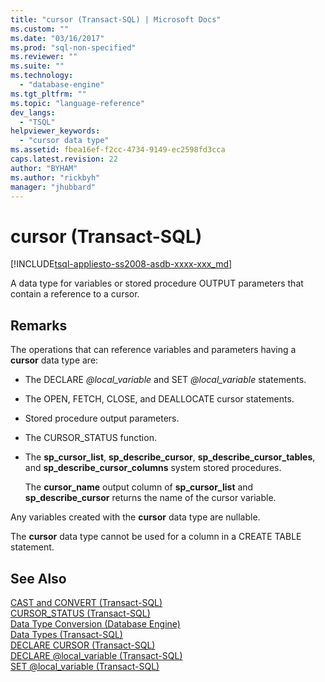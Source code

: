 ```yaml
---
title: "cursor (Transact-SQL) | Microsoft Docs"
ms.custom: ""
ms.date: "03/16/2017"
ms.prod: "sql-non-specified"
ms.reviewer: ""
ms.suite: ""
ms.technology: 
  - "database-engine"
ms.tgt_pltfrm: ""
ms.topic: "language-reference"
dev_langs: 
  - "TSQL"
helpviewer_keywords: 
  - "cursor data type"
ms.assetid: fbea16ef-f2cc-4734-9149-ec2598fd3cca
caps.latest.revision: 22
author: "BYHAM"
ms.author: "rickbyh"
manager: "jhubbard"
---
```

# cursor (Transact-SQL)
[!INCLUDE[tsql-appliesto-ss2008-asdb-xxxx-xxx_md](../../includes/tsql-appliesto-ss2008-asdb-xxxx-xxx-md.md)]

  A data type for variables or stored procedure OUTPUT parameters that contain a reference to a cursor.  
  
## Remarks  
 The operations that can reference variables and parameters having a **cursor** data type are:  
  
-   The DECLARE *@local_variable* and SET *@local_variable* statements.  
  
-   The OPEN, FETCH, CLOSE, and DEALLOCATE cursor statements.  
  
-   Stored procedure output parameters.  
  
-   The CURSOR_STATUS function.  
  
-   The **sp_cursor_list**, **sp_describe_cursor**, **sp_describe_cursor_tables**, and **sp_describe_cursor_columns** system stored procedures.  
  
     The **cursor_name** output column of **sp_cursor_list** and **sp_describe_cursor** returns the name of the cursor variable.  
  
 Any variables created with the **cursor** data type are nullable.  
  
 The **cursor** data type cannot be used for a column in a CREATE TABLE statement.  
  
## See Also  
 [CAST and CONVERT &#40;Transact-SQL&#41;](../../t-sql/functions/cast-and-convert-transact-sql.md)   
 [CURSOR_STATUS &#40;Transact-SQL&#41;](../../t-sql/functions/cursor-status-transact-sql.md)   
 [Data Type Conversion &#40;Database Engine&#41;](../../t-sql/data-types/data-type-conversion-database-engine.md)   
 [Data Types &#40;Transact-SQL&#41;](../../t-sql/data-types/data-types-transact-sql.md)   
 [DECLARE CURSOR &#40;Transact-SQL&#41;](../../t-sql/language-elements/declare-cursor-transact-sql.md)   
 [DECLARE @local_variable &#40;Transact-SQL&#41;](../../t-sql/language-elements/declare-local-variable-transact-sql.md)   
 [SET @local_variable &#40;Transact-SQL&#41;](../../t-sql/language-elements/set-local-variable-transact-sql.md)  
  
  